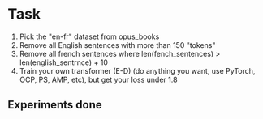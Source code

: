 # Task
1. Pick the "en-fr" dataset from opus_books <br>
2. Remove all English sentences with more than 150 "tokens" <br>
3. Remove all french sentences where len(fench_sentences) > len(english_sentrnce) + 10<br>
4. Train your own transformer (E-D) (do anything you want, use PyTorch, OCP, PS, AMP, etc), but get your loss under 1.8 <br>

## Experiments done
